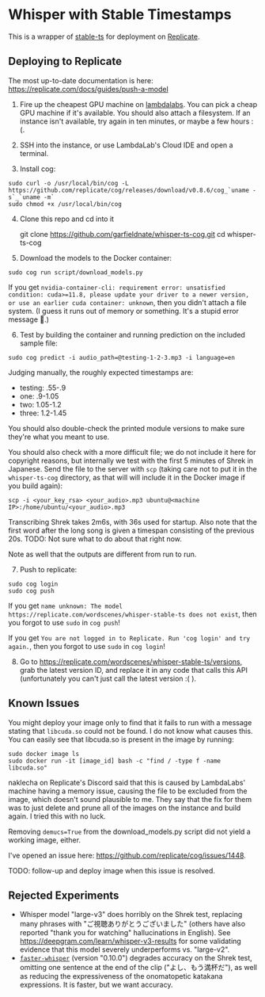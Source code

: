 # Whisper with Stable Timestamps

This is a wrapper of [stable-ts](https://github.com/jianfch/stable-ts) for deployment on [Replicate](https://replicate.com/).

## Deploying to Replicate

The most up-to-date documentation is here: https://replicate.com/docs/guides/push-a-model

1) Fire up the cheapest GPU machine on [lambdalabs](https://cloud.lambdalabs.com/instances). You can pick a cheap GPU machine if it's available. You should also attach a filesystem. If an instance isn't available, try again in ten minutes, or maybe a few hours :(.

2) SSH into the instance, or use LambdaLab's Cloud IDE and open a terminal.

3) Install cog:

```shell
sudo curl -o /usr/local/bin/cog -L https://github.com/replicate/cog/releases/download/v0.8.6/cog_`uname -s`_`uname -m`
sudo chmod +x /usr/local/bin/cog
```

4) Clone this repo and cd into it

    git clone https://github.com/garfieldnate/whisper-ts-cog.git
    cd whisper-ts-cog

5) Download the models to the Docker container:
```shell
sudo cog run script/download_models.py
```

If you get `nvidia-container-cli: requirement error: unsatisfied condition: cuda>=11.8, please update your driver to a newer version, or use an earlier cuda container: unknown`, then you didn't attach a file system. (I guess it runs out of memory or something. It's a stupid error message 🤷.)

6) Test by building the container and running prediction on the included sample file:

```shell
sudo cog predict -i audio_path=@testing-1-2-3.mp3 -i language=en
```

Judging manually, the roughly expected timestamps are:

* testing: .55-.9
* one: .9-1.05
* two: 1.05-1.2
* three: 1.2-1.45

You should also double-check the printed module versions to make sure they're what you meant to use.

You should also check with a more difficult file; we do not include it here for copyright reasons, but internally we test with the first 5 minutes of Shrek in Japanese. Send the file to the server with `scp` (taking care not to put it in the `whisper-ts-cog` directory, as that will will include it in the Docker image if you build again):

    scp -i <your_key_rsa> <your_audio>.mp3 ubuntu@<machine IP>:/home/ubuntu/<your_audio>.mp3

Transcribing Shrek takes 2m6s, with 36s used for startup. Also note that the first word after the long song is given a timespan consisting of the previous 20s. TODO: Not sure what to do about that right now.

Note as well that the outputs are different from run to run.

7) Push to replicate:
```shell
sudo cog login
sudo cog push
```

If you get `name unknown: The model https://replicate.com/wordscenes/whisper-stable-ts does not exist`, then you forgot to use `sudo` in `cog push`!

If you get `You are not logged in to Replicate. Run 'cog login' and try again.`, then you forgot to use `sudo` in `cog login`!

8) Go to https://replicate.com/wordscenes/whisper-stable-ts/versions, grab the latest version ID, and replace it in any code that calls this API (unfortunately you can't just call the latest version :( ).

## Known Issues

You might deploy your image only to find that it fails to run with a message stating that `libcuda.so` could not be found. I do not know what causes this. You can easily see that libcuda.so is present in the image by running:

```shell
sudo docker image ls
sudo docker run -it [image_id] bash -c "find / -type f -name libcuda.so"
```

naklecha on Replicate's Discord said that this is caused by LambdaLabs' machine having a memory issue, causing the file to be excluded from the image, which doesn't sound plausible to me. They say that the fix for them was to just delete and prune all of the images on the instance and build again. I tried this with no luck.

Removing `demucs=True` from the download_models.py script did not yield a working image, either.

I've opened an issue here: https://github.com/replicate/cog/issues/1448.

TODO: follow-up and deploy image when this issue is resolved.

## Rejected Experiments

* Whisper model "large-v3" does horribly on the Shrek test, replacing many phrases with "ご視聴ありがとうございました" (others have also reported "thank you for watching" hallucinations in English). See https://deepgram.com/learn/whisper-v3-results for some validating evidence that this model severely underperforms vs. "large-v2".
* [`faster-whisper`](https://github.com/SYSTRAN/faster-whisper) (version "0.10.0") degrades accuracy on the Shrek test, omitting one sentence at the end of the clip ("よし、もう満杯だ"), as well as reducing the expressiveness of the onomatopetic katakana expressions. It is faster, but we want accuracy.
